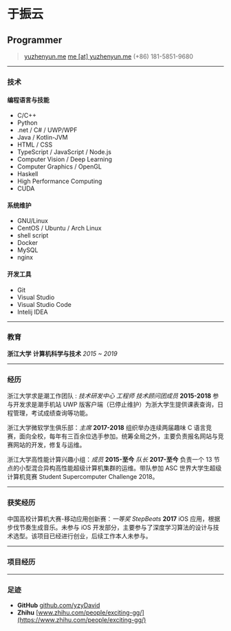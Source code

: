 # 于振云

## Programmer

> [yuzhenyun.me](https://blog.yuzhenyun.me)
> [me [at] yuzhenyun.me](mailto:me@yuzhenyun.me)
> (+86) 181-5851-9680

------

### 技术

#### 编程语言与技能

- C/C++
- Python
- .net / C# / UWP/WPF
- Java / Kotlin-JVM
- HTML / CSS
- TypeScript / JavaScript / Node.js
- Computer Vision / Deep Learning
- Computer Graphics / OpenGL
- Haskell
- High Performance Computing
- CUDA

#### 系统维护

- GNU/Linux
- CentOS / Ubuntu / Arch Linux
- shell script
- Docker
- MySQL
- nginx

#### 开发工具

- Git
- Visual Studio
- Visual Studio Code
- Intelij IDEA

------

### 教育

**浙江大学** **计算机科学与技术** *2015 ~ 2019*

------

### 经历

浙江大学求是潮工作团队 : *技术研发中心 工程师 技术顾问团成员*  **2015-2018** 参与开发求是潮手机站 UWP 版客户端（已停止维护）为浙大学生提供课表查询，日程管理，考试成绩查询等功能。

浙江大学微软学生俱乐部：*主席* **2017-2018** 组织举办连续两届趣味 C 语言竞赛，面向全校，每年有三百余位选手参加。统筹全局之外，主要负责报名网站与竞赛网站的开发，修复与运维。

浙江大学高性能计算兴趣小组：*成员* **2015-至今** *队长* **2017-至今** 负责一个 13 节点的小型混合异构高性能超级计算机集群的运维。带队参加 ASC 世界大学生超级计算机竞赛 Student Supercomputer Challenge 2018。

------

### 获奖经历

中国高校计算机大赛-移动应用创新赛：*一等奖 StepBeats* **2017** iOS 应用，根据步伐节奏生成音乐。未参与 iOS 开发部分，主要参与了深度学习算法的设计与技术选型。该项目已经进行创业，后续工作本人未参与。

------

### 项目经历

------

### 足迹

* **GitHub**
    [github.com/yzyDavid](https://github.com/yzyDavid)
* **Zhihu**
    [www.zhihu.com/people/exciting-gg/](https://www.zhihu.com/people/exciting-gg/)
